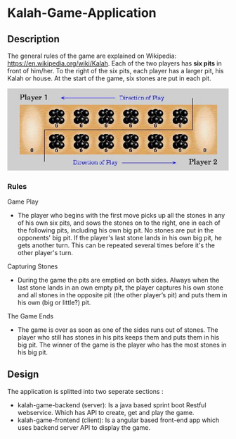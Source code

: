 # Kalah-Game-Application

## Description
 The general rules of the game are explained on Wikipedia: https://en.wikipedia.org/wiki/Kalah. Each of the two players has ​**​six pits​** in front of him/her. To the right of the six pits, each player has a larger pit, his Kalah or house. At the start of the game, six stones are put in each pit. 
 
 ![Kalah-Game](https://github.com/neelsgupta/kalah-game/blob/master/screenshot/KalahSampleBoard.JPG)
 
 
### Rules 
Game Play
- The player who begins with the first move picks up all the stones in any of his own six pits, and sows the stones on to the right, one in each of the following pits, including his own big pit. No stones are put in the opponents' big pit. If the player's last stone lands in his own big pit, he gets another turn. This can be repeated several times before it's the other player's turn. 
 
Capturing Stones
- During the game the pits are emptied on both sides. Always when the last stone lands in an own empty pit, the player captures his own stone and all stones in the opposite pit (the other player’s pit) and puts them in his own (big or little?) pit. 
 
The Game Ends
- The game is over as soon as one of the sides runs out of stones. The player who still has stones in his pits keeps them and puts them in his big pit. The winner of the game is the player who has the most stones in his big pit. 

## Design
The application is splitted into two seperate sections :
- kalah-game-backend (server): Is a java based sprint boot Restful webservice. Which has API to create, get and play the game.
- kalah-game-frontend (client): Is a angular based front-end app which uses backend server API to display the game.
